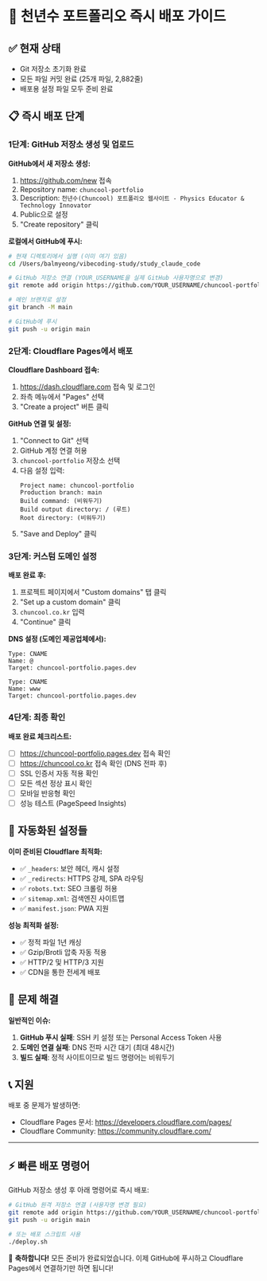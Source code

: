 # 🚀 천년수 포트폴리오 즉시 배포 가이드

## ✅ 현재 상태
- Git 저장소 초기화 완료
- 모든 파일 커밋 완료 (25개 파일, 2,882줄)
- 배포용 설정 파일 모두 준비 완료

## 📋 즉시 배포 단계

### 1단계: GitHub 저장소 생성 및 업로드

**GitHub에서 새 저장소 생성:**
1. https://github.com/new 접속
2. Repository name: `chuncool-portfolio`
3. Description: `천년수(Chuncool) 포트폴리오 웹사이트 - Physics Educator & Technology Innovator`
4. Public으로 설정
5. "Create repository" 클릭

**로컬에서 GitHub에 푸시:**
```bash
# 현재 디렉토리에서 실행 (이미 여기 있음)
cd /Users/balmyeong/vibecoding-study/study_claude_code

# GitHub 저장소 연결 (YOUR_USERNAME을 실제 GitHub 사용자명으로 변경)
git remote add origin https://github.com/YOUR_USERNAME/chuncool-portfolio.git

# 메인 브랜치로 설정
git branch -M main

# GitHub에 푸시
git push -u origin main
```

### 2단계: Cloudflare Pages에서 배포

**Cloudflare Dashboard 접속:**
1. https://dash.cloudflare.com 접속 및 로그인
2. 좌측 메뉴에서 "Pages" 선택
3. "Create a project" 버튼 클릭

**GitHub 연결 및 설정:**
1. "Connect to Git" 선택
2. GitHub 계정 연결 허용
3. `chuncool-portfolio` 저장소 선택
4. 다음 설정 입력:
   ```
   Project name: chuncool-portfolio
   Production branch: main
   Build command: (비워두기)
   Build output directory: / (루트)
   Root directory: (비워두기)
   ```
5. "Save and Deploy" 클릭

### 3단계: 커스텀 도메인 설정

**배포 완료 후:**
1. 프로젝트 페이지에서 "Custom domains" 탭 클릭
2. "Set up a custom domain" 클릭
3. `chuncool.co.kr` 입력
4. "Continue" 클릭

**DNS 설정 (도메인 제공업체에서):**
```
Type: CNAME
Name: @
Target: chuncool-portfolio.pages.dev

Type: CNAME
Name: www  
Target: chuncool-portfolio.pages.dev
```

### 4단계: 최종 확인

**배포 완료 체크리스트:**
- [ ] https://chuncool-portfolio.pages.dev 접속 확인
- [ ] https://chuncool.co.kr 접속 확인 (DNS 전파 후)
- [ ] SSL 인증서 자동 적용 확인
- [ ] 모든 섹션 정상 표시 확인
- [ ] 모바일 반응형 확인
- [ ] 성능 테스트 (PageSpeed Insights)

## 🔧 자동화된 설정들

**이미 준비된 Cloudflare 최적화:**
- ✅ `_headers`: 보안 헤더, 캐시 설정
- ✅ `_redirects`: HTTPS 강제, SPA 라우팅
- ✅ `robots.txt`: SEO 크롤링 허용
- ✅ `sitemap.xml`: 검색엔진 사이트맵
- ✅ `manifest.json`: PWA 지원

**성능 최적화 설정:**
- ✅ 정적 파일 1년 캐싱
- ✅ Gzip/Brotli 압축 자동 적용
- ✅ HTTP/2 및 HTTP/3 지원
- ✅ CDN을 통한 전세계 배포

## 🚨 문제 해결

**일반적인 이슈:**
1. **GitHub 푸시 실패**: SSH 키 설정 또는 Personal Access Token 사용
2. **도메인 연결 실패**: DNS 전파 시간 대기 (최대 48시간)
3. **빌드 실패**: 정적 사이트이므로 빌드 명령어는 비워두기

## 📞 지원

배포 중 문제가 발생하면:
- Cloudflare Pages 문서: https://developers.cloudflare.com/pages/
- Cloudflare Community: https://community.cloudflare.com/

---

## ⚡ 빠른 배포 명령어

GitHub 저장소 생성 후 아래 명령어로 즉시 배포:

```bash
# GitHub 원격 저장소 연결 (사용자명 변경 필요)
git remote add origin https://github.com/YOUR_USERNAME/chuncool-portfolio.git
git push -u origin main

# 또는 배포 스크립트 사용
./deploy.sh
```

🎉 **축하합니다!** 모든 준비가 완료되었습니다. 이제 GitHub에 푸시하고 Cloudflare Pages에서 연결하기만 하면 됩니다!
